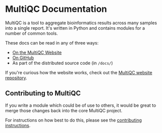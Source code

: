 # MultiQC Documentation

MultiQC is a tool to aggregate bioinformatics results across many samples
into a single report. It's written in Python and contains modules for a number
of common tools.

These docs can be read in any of three ways:

- [On the MultiQC Website](http://multiqc.info)
- [On GitHub](https://github.com/MultiQC/MultiQC/)
- As part of the distributed source code (in `/docs/`)

If you're curious how the website works, check out the
[MultiQC website repository](https://github.com/MultiQC/website).

## Contributing to MultiQC

If you write a module which could be of use to others, it would be great to
merge those changes back into the core MultiQC project.

For instructions on how best to do this, please see the
[contributing instructions](https://github.com/MultiQC/MultiQC/blob/main/.github/CONTRIBUTING.md).
